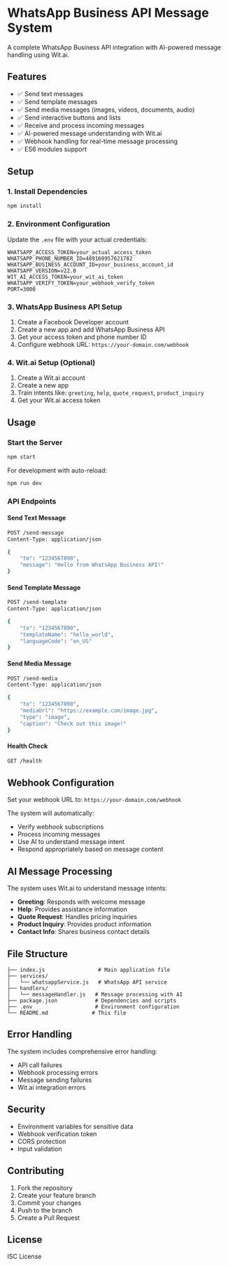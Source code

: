 # WhatsApp Business API Message System

A complete WhatsApp Business API integration with AI-powered message handling using Wit.ai.

## Features

- ✅ Send text messages
- ✅ Send template messages
- ✅ Send media messages (images, videos, documents, audio)
- ✅ Send interactive buttons and lists
- ✅ Receive and process incoming messages
- ✅ AI-powered message understanding with Wit.ai
- ✅ Webhook handling for real-time message processing
- ✅ ES6 modules support

## Setup

### 1. Install Dependencies

```bash
npm install
```

### 2. Environment Configuration

Update the `.env` file with your actual credentials:

```env
WHATSAPP_ACCESS_TOKEN=your_actual_access_token
WHATSAPP_PHONE_NUMBER_ID=489160957621782
WHATSAPP_BUSINESS_ACCOUNT_ID=your_business_account_id
WHATSAPP_VERSION=v22.0
WIT_AI_ACCESS_TOKEN=your_wit_ai_token
WHATSAPP_VERIFY_TOKEN=your_webhook_verify_token
PORT=3000
```

### 3. WhatsApp Business API Setup

1. Create a Facebook Developer account
2. Create a new app and add WhatsApp Business API
3. Get your access token and phone number ID
4. Configure webhook URL: `https://your-domain.com/webhook`

### 4. Wit.ai Setup (Optional)

1. Create a Wit.ai account
2. Create a new app
3. Train intents like: `greeting`, `help`, `quote_request`, `product_inquiry`
4. Get your Wit.ai access token

## Usage

### Start the Server

```bash
npm start
```

For development with auto-reload:
```bash
npm run dev
```

### API Endpoints

#### Send Text Message
```bash
POST /send-message
Content-Type: application/json

{
    "to": "1234567890",
    "message": "Hello from WhatsApp Business API!"
}
```

#### Send Template Message
```bash
POST /send-template
Content-Type: application/json

{
    "to": "1234567890",
    "templateName": "hello_world",
    "languageCode": "en_US"
}
```

#### Send Media Message
```bash
POST /send-media
Content-Type: application/json

{
    "to": "1234567890",
    "mediaUrl": "https://example.com/image.jpg",
    "type": "image",
    "caption": "Check out this image!"
}
```

#### Health Check
```bash
GET /health
```

## Webhook Configuration

Set your webhook URL to: `https://your-domain.com/webhook`

The system will automatically:
- Verify webhook subscriptions
- Process incoming messages
- Use AI to understand message intent
- Respond appropriately based on message content

## AI Message Processing

The system uses Wit.ai to understand message intents:

- **Greeting**: Responds with welcome message
- **Help**: Provides assistance information
- **Quote Request**: Handles pricing inquiries
- **Product Inquiry**: Provides product information
- **Contact Info**: Shares business contact details

## File Structure

```
├── index.js                 # Main application file
├── services/
│   └── whatsappService.js   # WhatsApp API service
├── handlers/
│   └── messageHandler.js   # Message processing with AI
├── package.json            # Dependencies and scripts
├── .env                    # Environment configuration
└── README.md              # This file
```

## Error Handling

The system includes comprehensive error handling:
- API call failures
- Webhook processing errors
- Message sending failures
- Wit.ai integration errors

## Security

- Environment variables for sensitive data
- Webhook verification token
- CORS protection
- Input validation

## Contributing

1. Fork the repository
2. Create your feature branch
3. Commit your changes
4. Push to the branch
5. Create a Pull Request

## License

ISC License


